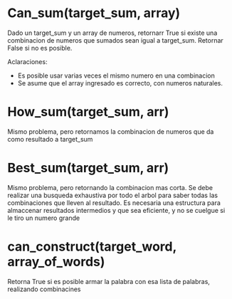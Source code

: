 # Can_sum(target_sum, array)

Dado un target_sum y un array de numeros, retornarr True si existe una combinacion de numeros que sumados sean igual a target_sum. Retornar False si no es posible.

Aclaraciones:
- Es posible usar varias veces el mismo numero en una combinacion
- Se asume que el array ingresado es correcto, con numeros naturales.


# How_sum(target_sum, arr)

Mismo problema, pero retornamos la combinacion de numeros que da como resultado a target_sum

# Best_sum(target_sum, arr)

Mismo problema, pero retornando la combinacion mas corta. Se debe realizar una busqueda exhaustiva por todo el arbol para saber todas las combinaciones que lleven al resultado. Es necesaria una estructura para almaccenar resultados intermedios y que sea eficiente, y no se cuelgue si le tiro un numero grande

#  can_construct(target_word, array_of_words)

Retorna True si es posible armar la palabra con esa lista de palabras, realizando combinacines
